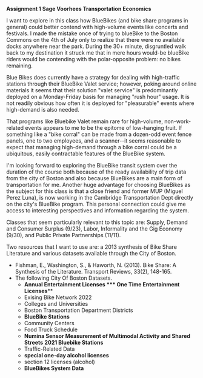 

**Assignment 1
Sage Voorhees
Transportation Economics**

I want to explore in this class how BlueBikes (and bike share programs in general) could better contend with high-volume events like concerts and festivals. I made the mistake once of trying to blueBike to the Boston Commons on the 4th of July only to realize that there were no available docks anywhere near the park. During the 30+ minute, disgruntled walk back to my destination it struck me that in mere hours would-be blueBike riders would be contending with the polar-opposite problem: no bikes remaining. 

Blue Bikes does currently have a strategy for dealing with high-traffic stations through their BlueBike Valet service; however, poking around online materials it seems that their solution "valet service" is predominantly deployed on a Monday-Friday basis for managing "rush hour" usage. It is not readily obvious how often it is deployed for "pleasurable" events where high-demand is also needed. 

That programs like Bluebike Valet remain rare for high-volume, non-work-related events appears to me to be the epitome of low-hanging fruit. If something like a "bike corral" can be made from a dozen-odd event fence panels, one to two employees, and a scanner--it seems reasonable to expect that managing high-demand through a bike corral could be a ubiquitous, easily contractable features of the BlueBike system.  

I'm looking forward to exploring the BlueBike transit system over the duration of the course both because of the ready availability of trip data from the city of Boston and also because BlueBikes are a main form of transportation for me. Another huge advantage for choosing BlueBikes as the subject for this class is that a close friend and former MUP (Miguel Perez Luna), is now working in the Cambridge Transportation Dept directly on the city's BlueBike program. This personal connection could give me access to interesting perspectives and information regarding the system. 

Classes that seem particularly relevant to this topic are: Supply, Demand and Consumer Surplus (9/23), Labor, Informality and the Gig Economy (9/30), and Public Private Partnerships (11/11). 

Two resources that I want to use are: a 2013 synthesis of Bike Share Literature and various datasets available through the City of Boston. 

* Fishman, E., Washington, S., & Haworth, N. (2013). Bike Share: A Synthesis of the Literature. Transport Reviews, 33(2), 148-165.
* The following City Of Boston Datasets. 
	* **Annual Entertainment Licenses
	*** One Time Entertainment Licenses****
	* Exising Bike Network 2022
	* Colleges and Universities
	* Boston Transportation Department Districts
	* **BlueBike Stations**
	* Community Centers
	*  Food Truck Schedule
	* **Numina Sensor Measurement of Multimodal Activity and Shared Streets**
	**2021 Bluebike Stations**
	* Traffic-Related Data
	* **special one-day alcohol licenses**
	* section 12 licenses (alcohol)
	* **BlueBikes System Data**


